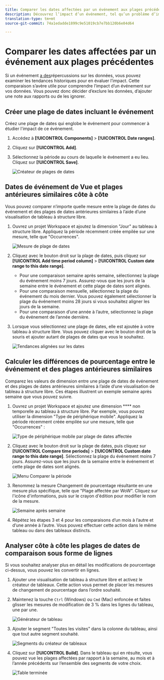 ```yaml
---
title: Comparer les dates affectées par un événement aux plages précédentes
description: Découvrez l’impact d’un événement, tel qu’un problème d’implémentation ou une panne, en le comparant aux tendances précédentes.
translation-type: tm+mt
source-git-commit: 74a1edadde1899c9e51019cb7e7bb120b6e04d64

---
```



# Comparer les dates affectées par un événement aux plages précédentes

Si un événement [a des](overview.md)répercussions sur les données, vous pouvez examiner les tendances historiques pour en évaluer l’impact. Cette comparaison s’avère utile pour comprendre l’impact d’un événement sur vos données. Vous pouvez donc décider d’exclure les données, d’ajouter une note aux rapports ou de les ignorer.

## Créer une plage de dates incluant le événement

Créez une plage de dates qui englobe le événement pour commencer à étudier l&#39;impact de ce événement.

1. Accédez à **[!UICONTROL Components]** > **[!UICONTROL Date ranges]**.
2. Cliquez sur **[!UICONTROL Add]**.
3. Sélectionnez la période au cours de laquelle le événement a eu lieu. Cliquez sur **[!UICONTROL Save]**.

   ![Créateur de plages de dates](assets/date_range_builder.png)

## Dates de événement de Vue et plages antérieures similaires côte à côte

Vous pouvez comparer n’importe quelle mesure entre la plage de dates du événement et des plages de dates antérieures similaires à l’aide d’une visualisation de tableau à structure libre.

1. Ouvrez un projet Workspace et ajoutez la dimension &quot;Jour&quot; au tableau à structure libre. Appliquez la période récemment créée empilée sur une mesure, telle que &quot;Occurrences&quot;.

   ![Mesure de plage de dates](assets/date_range_metric.png)

2. Cliquez avec le bouton droit sur la plage de dates, puis cliquez sur **[!UICONTROL Add time period column]** > **[!UICONTROL Custom date range to this date range]**.
   * Pour une comparaison semaine après semaine, sélectionnez la plage du événement moins 7 jours. Assurez-vous que les jours de la semaine entre le événement et cette plage de dates sont alignés.
   * Pour une comparaison mensuelle, sélectionnez la plage du événement du mois dernier. Vous pouvez également sélectionner la plage du événement moins 28 jours si vous souhaitez aligner les jours de la semaine.
   * Pour une comparaison d’une année à l’autre, sélectionnez la plage du événement de l’année dernière.
3. Lorsque vous sélectionnez une plage de dates, elle est ajoutée à votre tableau à structure libre. Vous pouvez cliquer avec le bouton droit de la souris et ajouter autant de plages de dates que vous le souhaitez.

   ![Tendances alignées sur les dates](assets/date_aligned_trends.png)

## Calculer les différences de pourcentage entre le événement et des plages antérieures similaires

Comparez les valeurs de dimension entre une plage de dates de événement et des plages de dates antérieures similaires à l’aide d’une visualisation de tableau à structure libre. Ces étapes illustrent un exemple semaine après semaine que vous pouvez suivre.

1. Ouvrez un projet Workspace et ajoutez une dimension **** non temporelle au tableau à structure libre. Par exemple, vous pouvez utiliser la dimension &quot;Type de périphérique mobile&quot;. Appliquez la période récemment créée empilée sur une mesure, telle que &quot;Occurrences&quot; :

   ![Type de périphérique mobile par plage de dates affectée](assets/mobile_device_type.png)

2. Cliquez avec le bouton droit sur la plage de dates, puis cliquez sur **[!UICONTROL Compare time periods]** > **[!UICONTROL Custom date range to this date range]**. Sélectionnez la plage du événement moins 7 jours. Assurez-vous que les jours de la semaine entre le événement et cette plage de dates sont alignés.

   ![Menu Comparer la période](assets/compare_time_custom.png)

3. Renommez la mesure Changement de pourcentage résultante en une mesure plus spécifique, telle que &quot;Plage affectée par WoW&quot;. Cliquez sur l&#39;icône d&#39;informations, puis sur le crayon d&#39;édition pour modifier le nom de la mesure.

   ![Semaine après semaine](assets/wow_affected_range.png)

4. Répétez les étapes 3 et 4 pour les comparaisons d’un mois à l’autre et d’une année à l’autre. Vous pouvez effectuer cette action dans le même tableau ou dans des tableaux distincts.

## Analyser côte à côte les plages de dates de comparaison sous forme de lignes

Si vous souhaitez analyser plus en détail les modifications de pourcentage ci-dessus, vous pouvez les convertir en lignes.

1. Ajouter une visualisation de tableau à structure libre et activez le créateur de tableaux. Cette action vous permet de placer les mesures de changement de pourcentage dans l’ordre souhaité.
2. Maintenez la touche `Ctrl` (Windows) ou `Cmd` (Mac) enfoncée et faites glisser les mesures de modification de 3 % dans les lignes du tableau, une par une.

   ![Générateur de tableau](assets/table_builder.png)

3. Ajouter le segment &quot;Toutes les visites&quot; dans la colonne du tableau, ainsi que tout autre segment souhaité.

   ![Segments du créateur de tableaux](assets/table_builder_segments.png)

4. Cliquez sur **[!UICONTROL Build]**. Dans le tableau qui en résulte, vous pouvez vue les plages affectées par rapport à la semaine, au mois et à l’année précédents sur l’ensemble des segments de votre choix.

   ![Table terminée](assets/table_builder_finished.png)
